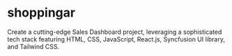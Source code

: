 # shoppingar
Create a cutting-edge Sales Dashboard project, leveraging a sophisticated tech stack featuring HTML, CSS, JavaScript, React.js, Syncfusion UI library, and Tailwind CSS. 
